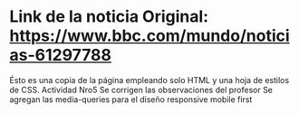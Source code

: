 # Link de la noticia Original: https://www.bbc.com/mundo/noticias-61297788

Ésto es una copia de la página empleando solo HTML y una hoja de estilos de CSS.
Actividad Nro5
Se corrigen las observaciones del profesor
Se agregan las media-queries para el diseño responsive mobile first
